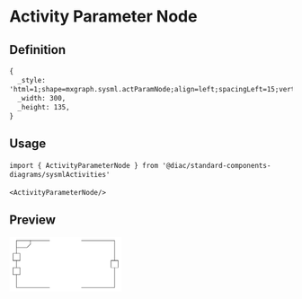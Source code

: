 # Activity Parameter Node

## Definition

```
{
  _style: 'html=1;shape=mxgraph.sysml.actParamNode;align=left;spacingLeft=15;verticalAlign=top;spacingTop=-3;',
  _width: 300,
  _height: 135,
}
```

## Usage

```
import { ActivityParameterNode } from '@diac/standard-components-diagrams/sysmlActivities'

<ActivityParameterNode/>
```

## Preview

<img src="./activity-parameter-node.png" width="200"/>
